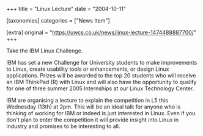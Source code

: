 +++
title = "Linux Lecture"
date = "2004-10-11"

[taxonomies]
categories = ["News Item"]

[extra]
original = "https://uwcs.co.uk/news/linux-lecture-1474488887700/"
+++

Take the IBM Linux Challenge.

IBM has set a new Challenge for University students to make improvements to Linux, create usability tools or enhancements, or design Linux applications. Prizes will be awarded to the top 20 students who will receive an IBM ThinkPad (R) with Linux and will also have the opportunity to qualify for one of three summer 2005 Internships at our Linux Technology Center.

IBM are organising a lecture to explain the competition in L5 this Wednesday (13th) at 2pm. This will be an ideal talk for anyone who is thinking of working for IBM or indeed is just interested in Linux. Even if you don't plan to enter the competition it will provide insight into Linux in industry and promises to be interesting to all.


